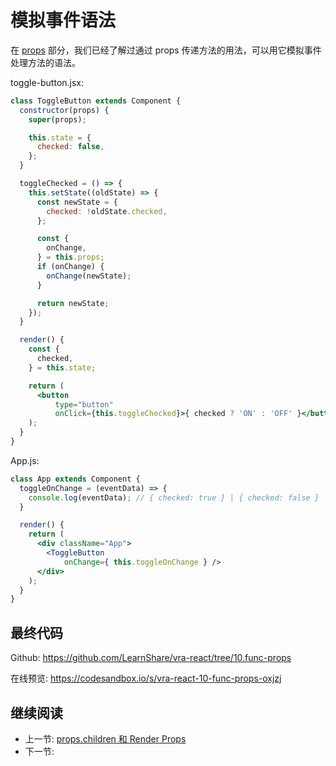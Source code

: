 # 模拟事件语法

在 [props](../../component/react/props.md) 部分，我们已经了解过通过 props 传递方法的用法，可以用它模拟事件处理方法的语法。

toggle-button.jsx:

```jsx
class ToggleButton extends Component {
  constructor(props) {
    super(props);

    this.state = {
      checked: false,
    };
  }

  toggleChecked = () => {
    this.setState((oldState) => {
      const newState = {
        checked: !oldState.checked,
      };

      const {
        onChange,
      } = this.props;
      if (onChange) {
        onChange(newState);
      }

      return newState;
    });
  }

  render() {
    const {
      checked,
    } = this.state;

    return (
      <button
          type="button"
          onClick={this.toggleChecked}>{ checked ? 'ON' : 'OFF' }</button>
    );
  }
}
```

App.js:

```jsx
class App extends Component {
  toggleOnChange = (eventData) => {
    console.log(eventData); // { checked: true } | { checked: false }
  }

  render() {
    return (
      <div className="App">
        <ToggleButton
            onChange={ this.toggleOnChange } />
      </div>
    );
  }
}
```

## 最终代码

Github: <https://github.com/LearnShare/vra-react/tree/10.func-props>

在线预览: <https://codesandbox.io/s/vra-react-10-func-props-oxjzj>

## 继续阅读

+ 上一节: [props.children 和 Render Props](./render-props.md)
+ 下一节:
